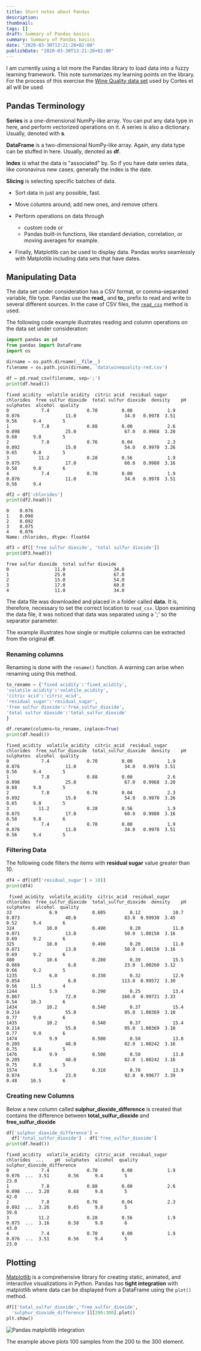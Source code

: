```yaml
---
title: Short notes about Pandas
description:
thumbnail: 
tags: []
draft: Summary of Pandas basics
summary: Summary of Pandas basics
date: "2020-03-30T13:21:20+02:00"
publishDate: "2020-03-30T13:21:20+02:00"
---
```


I am currently using a lot more the Pandas library to load data into a fuzzy learning framework. This note summarizes my learning points on the library. For the process of this exercise the [Wine Quality data set](http://www3.dsi.uminho.pt/pcortez/wine/) used by Cortes et all  will be used

## Pandas Terminology

**Series** is a one-dimensional NumPy-like array. You can put any data type in here, and perform vectorized operations on it. A series is also a dictionary. Usually, denoted with **s**.

**DataFrame** is a two-dimensional NumPy-like array. Again, any data type can be stuffed in here. Usually,  denoted as **df**.

**Index**  is what the data is "associated" by. So if you have date series data, like coronavirus new cases, generally the index is the date.

**Slicing** is selecting specific batches of data.
- Sort data in just any possible, fast.
- Move columns around, add new ones, and remove others
- Perform operations on data through

	- custom code or
	- Pandas built-in functions, like standard deviation, correlation, or moving averages for example.

-   Finally, Matplotlib can be used to display data. Pandas works seamlessly with Matplotlib including data sets that have dates.

## Manipulating Data
  
The data set under consideration has a  CSV format, or comma-separated variable, file type.
Pandas use the **read_** and **to_** prefix to read and write to several different sources. In the case of CSV files, the [```read_csv```](https://pandas.pydata.org/pandas-docs/stable/reference/api/pandas.read_csv.html)  method is used.
  
The following code example illustrates reading and column operations on the data set under consideration:

```python
import pandas as pd
from pandas import DataFrame
import os

dirname = os.path.dirname(__file__)
filename = os.path.join(dirname, 'data\winequality-red.csv')

df = pd.read_csv(filename, sep=';')
print(df.head())

```

```
fixed acidity  volatile acidity  citric acid  residual sugar  chlorides  free sulfur dioxide  total sulfur dioxide  density    pH  sulphates  alcohol  quality
0            7.4              0.70         0.00             1.9      0.076                 11.0                  34.0   0.9978  3.51       0.56      9.4        5
1            7.8              0.88         0.00             2.6      0.098                 25.0                  67.0   0.9968  3.20       0.68      9.8        5
2            7.8              0.76         0.04             2.3      0.092                 15.0                  54.0   0.9970  3.26       0.65      9.8        5
3           11.2              0.28         0.56             1.9      0.075                 17.0                  60.0   0.9980  3.16       0.58      9.8        6
4            7.4              0.70         0.00             1.9      0.076                 11.0                  34.0   0.9978  3.51       0.56      9.4
```

```python
df2 = df['chlorides']
print(df2.head())
```

```
0    0.076
1    0.098
2    0.092
3    0.075
4    0.076
Name: chlorides, dtype: float64
```

```python
df3 = df[['free sulfur dioxide', 'total sulfur dioxide']]
print(df3.head())
```

```
free sulfur dioxide  total sulfur dioxide
0                 11.0                  34.0
1                 25.0                  67.0
2                 15.0                  54.0
3                 17.0                  60.0
4                 11.0                  34.0
```

The data file was downloaded and placed in a folder called **data**. It is, therefore, necessary to set the correct location to ```read_csv```. Upon examining the data file, it was noticed that data was separated using a ';' so the separator parameter.

The example illustrates how single or multiple columns can be extracted from the original **df**.

### Renaming columns

Renaming is done with the ```rename()``` function. A warning can arise when renaming using this method.

```python
to_rename = {'fixed acidity':'fixed_acidity',
'volatile acidity':'volatile_acidity',
'citric acid':'citric_acid',
'residual sugar':'residual_sugar',
'free sulfur dioxide':'free_sulfur_dioxide',
'total sulfur dioxide':'total_sulfur_dioxide'
}

df.rename(columns=to_rename, inplace=True)
print(df.head())
```

```
fixed_acidity  volatile_acidity  citric_acid  residual_sugar  chlorides  free_sulfur_dioxide  total_sulfur_dioxide  density    pH  sulphates  alcohol  quality
0            7.4              0.70         0.00             1.9      0.076                 11.0                  34.0   0.9978  3.51       0.56      9.4        5
1            7.8              0.88         0.00             2.6      0.098                 25.0                  67.0   0.9968  3.20       0.68      9.8        5
2            7.8              0.76         0.04             2.3      0.092                 15.0                  54.0   0.9970  3.26       0.65      9.8        5
3           11.2              0.28         0.56             1.9      0.075                 17.0                  60.0   0.9980  3.16       0.58      9.8        6
4            7.4              0.70         0.00             1.9      0.076                 11.0                  34.0   0.9978  3.51       0.56      9.4        5  

```

### Filtering Data

The following code filters the items with __residual sugar__ value greater than 10.

```python
df4 = df[(df['residual_sugar'] > 10)]
print(df4)
```

```
 fixed_acidity  volatile_acidity  citric_acid  residual_sugar  chlorides  free_sulfur_dioxide  total_sulfur_dioxide  density    pH  sulphates  alcohol  quality
33              6.9             0.605         0.12            10.7      0.073                 40.0                  83.0  0.99930  3.45       0.52      9.4        6
324            10.0             0.490         0.20            11.0      0.071                 13.0                  50.0  1.00150  3.16       0.69      9.2        6
325            10.0             0.490         0.20            11.0      0.071                 13.0                  50.0  1.00150  3.16       0.69      9.2        6
480            10.6             0.280         0.39            15.5      0.069                  6.0                  23.0  1.00260  3.12       0.66      9.2        5
1235            6.0             0.330         0.32            12.9      0.054                  6.0                 113.0  0.99572  3.30       0.56     11.5        4
1244            5.9             0.290         0.25            13.4      0.067                 72.0                 160.0  0.99721  3.33       0.54     10.3        6
1434           10.2             0.540         0.37            15.4      0.214                 55.0                  95.0  1.00369  3.18       0.77      9.0        6
1435           10.2             0.540         0.37            15.4      0.214                 55.0                  95.0  1.00369  3.18       0.77      9.0        6
1474            9.9             0.500         0.50            13.8      0.205                 48.0                  82.0  1.00242  3.16       0.75      8.8        5
1476            9.9             0.500         0.50            13.8      0.205                 48.0                  82.0  1.00242  3.16       0.75      8.8        5
1574            5.6             0.310         0.78            13.9      0.074                 23.0                  92.0  0.99677  3.39       0.48     10.5        6
```

### Creating new Columns

Below a new column called **sulphur_dioxide_difference** is created that contains the difference between **total_sulfur_dioxide** and **free_sulfur_dioxide**

```python
df['sulphur_dioxide_difference'] = 
  df['total_sulfur_dioxide'] - df['free_sulfur_dioxide']
print(df.head())
```

```
fixed_acidity  volatile_acidity  citric_acid  residual_sugar  chlorides  ...    pH  sulphates  alcohol  quality  sulphur_dioxide_difference
0            7.4              0.70         0.00             1.9      0.076  ...  3.51       0.56      9.4        5                        23.0
1            7.8              0.88         0.00             2.6      0.098  ...  3.20       0.68      9.8        5                        42.0
2            7.8              0.76         0.04             2.3      0.092  ...  3.26       0.65      9.8        5                        39.0
3           11.2              0.28         0.56             1.9      0.075  ...  3.16       0.58      9.8        6                        43.0
4            7.4              0.70         0.00             1.9      0.076  ...  3.51       0.56      9.4        5                        23.0
```

## Plotting

[Matplotlib](https://matplotlib.org/) is a comprehensive library for creating static, animated, and interactive visualizations in Python. Pandas has  **tight integration**  with matplotlib where  data can be displayed from a DataFrame using the ```plot()``` method.

```python
df[['total_sulfur_dioxide','free_sulfur_dioxide',
  'sulphur_dioxide_difference']][200:300].plot()
plt.show()
```

![Pandas matplotlib integration](/post/img/pandas.jpeg)

The example above plots 100 samples from the 200 to the 300 element.

